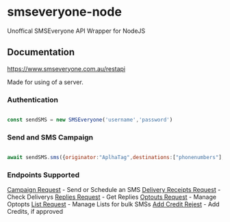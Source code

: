 # smseveryone-node

Unoffical SMSEveryone API Wrapper for NodeJS

## Documentation

<https://www.smseveryone.com.au/restapi>

Made for using of a server.

### Authentication

```js

const sendSMS = new SMSEveryone('username','password')

```

### Send and SMS Campaign

```js

await sendSMS.sms({originator:"AplhaTag",destinations:["phonenumbers"],message:"Hello, from SMS Everyone module test",action:"create"}).then(r => console.log(r)).catch(e => console.error(e))

```

### Endpoints Supported

[Campaign Request](https://www.smseveryone.com.au/restapi#comp-kd6my2uy) - Send or Schedule an SMS
[Delivery Receipts Request](https://www.smseveryone.com.au/restapi#comp-kd85w97c) - Check Deliverys
[Replies Request](https://www.smseveryone.com.au/restapi#comp-kd6tcvxv) - Get Replies
[Optouts Request](https://www.smseveryone.com.au/restapi#comp-kd8342y8) - Manage Optopts
[List Request](https://www.smseveryone.com.au/restapi#comp-kdgug91j) - Manage Lists for bulk SMSs
[Add Credit Rejest](https://www.smseveryone.com.au/restapi#comp-kz4t16xe) - Add Credits, if approved
